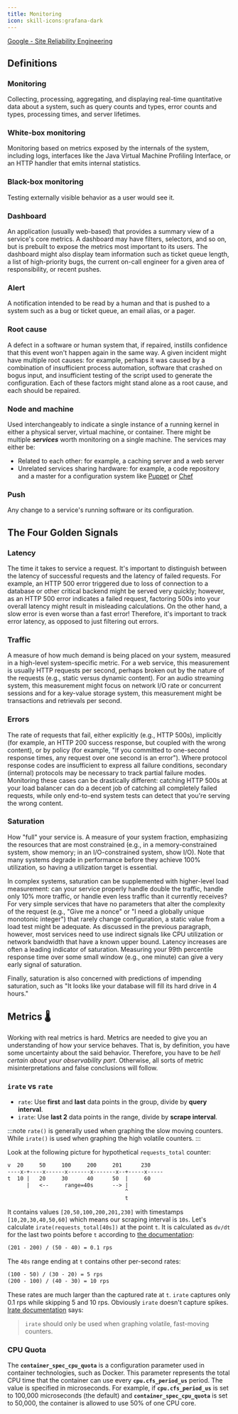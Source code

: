```yaml
---
title: Monitoring
icon: skill-icons:grafana-dark
---
```


[Google - Site Reliability Engineering](https://sre.google/sre-book/monitoring-distributed-systems/)

## Definitions

### Monitoring

Collecting, processing, aggregating, and displaying real-time quantitative data about a system, such as query counts and types, error counts and types, processing times, and server lifetimes.

### White-box monitoring

Monitoring based on metrics exposed by the internals of the system, including logs, interfaces like the Java Virtual Machine Profiling Interface, or an HTTP handler that emits internal statistics.

### Black-box monitoring

Testing externally visible behavior as a user would see it.

### Dashboard

An application (usually web-based) that provides a summary view of a service's core metrics.
A dashboard may have filters, selectors, and so on, but is prebuilt to expose the metrics most important to its users.
The dashboard might also display team information such as ticket queue length, a list of high-priority bugs,
the current on-call engineer for a given area of responsibility, or recent pushes.

### Alert

A notification intended to be read by a human and that is pushed to a system such as a bug or ticket queue, an email alias, or a pager.

### Root cause

A defect in a software or human system that, if repaired, instills confidence that this event won't happen again in the same way.
A given incident might have multiple root causes: for example, perhaps it was caused by a combination of insufficient process automation,
software that crashed on bogus input, and insufficient testing of the script used to generate the configuration.
Each of these factors might stand alone as a root cause, and each should be repaired.

### Node and machine

Used interchangeably to indicate a single instance of a running kernel in either a physical server, virtual machine, or container.
There might be multiple **_services_** worth monitoring on a single machine. The services may either be:

- Related to each other: for example, a caching server and a web server
- Unrelated services sharing hardware: for example, a code repository and a master for a configuration
  system like [Puppet](https://puppetlabs.com/puppet/puppet-open-source) or [Chef](https://www.chef.io/chef/)

### Push

Any change to a service's running software or its configuration.

## The Four Golden Signals

### Latency

The time it takes to service a request. It's important to distinguish between the latency of successful requests and the latency of failed requests. For example, an HTTP 500 error triggered due to loss of connection to a database or other critical backend might be served very quickly; however, as an HTTP 500 error indicates a failed request, factoring 500s into your overall latency might result in misleading calculations. On the other hand, a slow error is even worse than a fast error! Therefore, it's important to track error latency, as opposed to just filtering out errors.

### Traffic

A measure of how much demand is being placed on your system, measured in a high-level system-specific metric.
For a web service, this measurement is usually HTTP requests per second,
perhaps broken out by the nature of the requests (e.g., static versus dynamic content).
For an audio streaming system, this measurement might focus on network I/O rate or concurrent sessions and
for a key-value storage system, this measurement might be transactions and retrievals per second.

### Errors

The rate of requests that fail, either explicitly (e.g., HTTP 500s), implicitly (for example, an HTTP 200 success response, but coupled with the wrong content), or by policy (for example, "If you committed to one-second response times, any request over one second is an error"). Where protocol response codes are insufficient to express all failure conditions, secondary (internal) protocols may be necessary to track partial failure modes. Monitoring these cases can be drastically different: catching HTTP 500s at your load balancer can do a decent job of catching all completely failed requests, while only end-to-end system tests can detect that you're serving the wrong content.

### Saturation

How "full" your service is. A measure of your system fraction,
emphasizing the resources that are most constrained (e.g., in a memory-constrained system, show memory;
in an I/O-constrained system, show I/O). Note that many systems degrade in performance before
they achieve 100% utilization, so having a utilization target is essential.

In complex systems, saturation can be supplemented with higher-level load measurement:
can your service properly handle double the traffic, handle only 10% more traffic, or handle even less traffic than it currently receives?
For very simple services that have no parameters that alter the complexity of the request (e.g., "Give me a nonce" or "I need a globally unique monotonic integer") that rarely change configuration, a static value from a load test might be adequate. As discussed in the previous paragraph, however, most services need to use indirect signals like CPU utilization or network bandwidth that have a known upper bound. Latency increases are often a leading indicator of saturation. Measuring your 99th percentile response time over some small window (e.g., one minute) can give a very early signal of saturation.

Finally, saturation is also concerned with predictions of impending saturation, such as "It looks like your database will fill its hard drive in 4 hours."

## Metrics 🌡️

Working with real metrics is hard. Metrics are needed to give you an understanding of how your service behaves.
That is, by definition, you have some uncertainty about the said behavior.
Therefore, you have to be _hell certain about your observability part_.
Otherwise, all sorts of metric misinterpretations and false conclusions will follow.

### `irate` vs `rate`

- `rate`: Use **first** and **last** data points in the group, divide by **query interval**.
- `irate`: Use **last 2** data points in the range, divide by **scrape interval**.

:::note
`rate()` is generally used when graphing the slow moving counters.
While `irate()` is used when graphing the high volatile counters.
:::

Look at the following picture for hypothetical `requests_total` counter:

```txt
v  20     50     100     200     201      230
----x-+----x------x-------x-------x--+-----x-----
t  10 |   20     30      40      50  |     60
      |   <--     range=40s      --> |
                                     ^
                                     t
```

It contains values `[20,50,100,200,201,230]` with timestamps `[10,20,30,40,50,60]` which means our scraping interval is `10s`.
Let's calculate `irate(requests_total[40s])` at the point `t`.
It is calculated as `dv/dt` for the last two points before `t` according to
[the documentation](https://prometheus.io/docs/prometheus/latest/querying/functions/#irate):

```txt
(201 - 200) / (50 - 40) = 0.1 rps
```

The `40s` range ending at `t` contains other per-second rates:

```txt
(100 - 50) / (30 - 20) = 5 rps
(200 - 100) / (40 - 30) = 10 rps
```

These rates are much larger than the captured rate at `t`. `irate` captures only 0.1 rps while skipping 5 and 10 rps.
Obviously `irate` doesn't capture spikes.
[Irate documentation](https://prometheus.io/docs/prometheus/latest/querying/functions/#irate) says:

> `irate` should only be used when graphing volatile, fast-moving counters.

### CPU Quota

The **`container_spec_cpu_quota`** is a configuration parameter used in container technologies, such as Docker.
This parameter represents the total CPU time that the container can use every **`cpu.cfs_period_us`** period.
The value is specified in microseconds. For example, if **`cpu.cfs_period_us`** is set to 100,000 microseconds (the default)
and **`container_spec_cpu_quota`** is set to 50,000, the container is allowed to use 50% of one CPU core.
